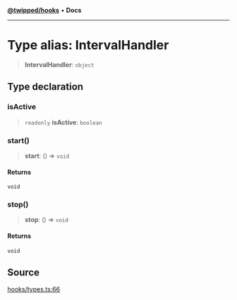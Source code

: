 [**@twipped/hooks**](../../README.md) • **Docs**

***

# Type alias: IntervalHandler

> **IntervalHandler**: `object`

## Type declaration

### isActive

> `readonly` **isActive**: `boolean`

### start()

> **start**: () => `void`

#### Returns

`void`

### stop()

> **stop**: () => `void`

#### Returns

`void`

## Source

[hooks/types.ts:66](https://github.com/Twipped/hooks/blob/main/hooks/types.ts#L66)
